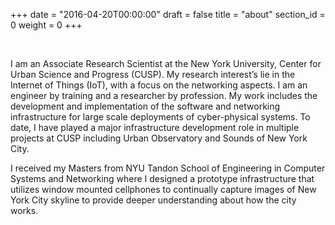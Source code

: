 +++
date = "2016-04-20T00:00:00"
draft = false
title = "about"
section_id = 0
weight = 0
+++

&nbsp;

I am an Associate Research Scientist at the New York University, Center for Urban Science and Progress (CUSP). My research interest’s lie in the Internet of Things (IoT), with a focus on the networking aspects. I am an engineer by training and a researcher by profession. My work includes the development and implementation of the software and networking infrastructure for large scale deployments of cyber-physical systems. To date, I have played a major infrastructure development role in multiple projects at CUSP including Urban Observatory and Sounds of New York City.

I received my Masters from NYU Tandon School of Engineering in Computer Systems and Networking where I designed a prototype infrastructure that utilizes window mounted cellphones to continually capture images of New York City skyline to provide deeper understanding about how the city works.